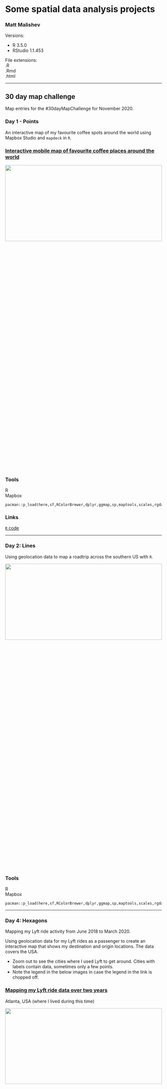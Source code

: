 # Some spatial data analysis projects 

### Matt Malishev      

Versions:    
 - R 3.5.0    
 - RStudio 1.1.453        
  
File extensions:     
.R    
.Rmd    
.html      

******      

## 30 day map challenge     

Map entries for the #30dayMapChallenge for November 2020.                 

### Day 1 - Points  

An interactive map of my favourite coffee spots around the world using Mapbox Studio and `mapdeck` in `R`.       

### [Interactive mobile map of favourite coffee places around the world](https://darwinanddavis.github.io/worldmaps/30daymap2020/day1)           

<div align="center"; text-align:center>
  <img src="img/coffee.jpg", width = "100%", height = "25%">  
</div>  

### Tools   

R  
Mapbox        
```{r}    
pacman::p_load(here,sf,RColorBrewer,dplyr,ggmap,sp,maptools,scales,rgdal,ggplot2,jsonlite,readr,devtools,colorspace,mapdata,ggsn,mapview,mapproj,ggthemes,reshape2,grid,rnaturalearth,rnaturalearthdata,ggtext,purrr)          
```  
  

### Links      
[`R` code](https://github.com/darwinanddavis/worldmaps/tree/gh-pages/docs/30daymap2020)   

******     

 <!--  -->
 <!--  -->  
 <!--  -->

### Day 2: Lines      

Using geolocation data to map a roadtrip across the southern US with `R`.  
  
<div align="center"; text-align:center>
  <img src="img/day2.png", width = "100%", height = "25%">  
</div>  

### Tools  

R  
Mapbox        
```{r}  
pacman::p_load(here,sf,RColorBrewer,dplyr,ggmap,sp,maptools,scales,rgdal,ggplot2,jsonlite,readr,devtools,colorspace,mapdata,ggsn,mapview,mapproj,ggthemes,reshape2,grid,rnaturalearth,rnaturalearthdata,ggtext,purrr)          
```      

******     

 <!--  -->
 <!--  -->  
 <!--  -->

### Day 4: Hexagons

Mapping my Lyft ride activity from June 2018 to March 2020. 

Using geolocation data for my Lyft rides as a passenger to create an interactive map that shows my destination and origin locations. The data covers the USA.       

* Zoom out to see the cities where I used Lyft to get around. Cities with labels contain data, sometimes only a few points.       
* Note the legend in the below images in case the legend in the link is chopped off.          

### [Mapping my Lyft ride data over two years](https://darwinanddavis.github.io/worldmaps/30daymap2020/day4)    

Atlanta, USA (where I lived during this time)        
<div align="center"; text-align:center>
  <img src="img/day4_1.jpg", width = "100%", height = "25%">    
</div>  

### Tools     
  
R   
Mapbox          
R packages: `dplyr`, `mapdeck`, `tibble`, `htmltools`, `sf`, `sfheaders`, `data.table`, `stringr`, `tigris`, `sp` , `here`,`maps`, `colorspace`   

### Links      
[`R` code](https://github.com/darwinanddavis/worldmaps/tree/gh-pages/docs/30daymap2020)   

******       

 <!--  -->
 <!--  -->  
 <!--  -->


### Day 6: Red

Squirrels! The NYC Open Data Squirrel Census on squirrel sightings.  

I've seen these data used many times and I hadn't tried them yet. There are detailed behaviour data too, but location data are fine for this exercise.       
               
### [Cinnamon squirrel locations in NYC Central Park](https://darwinanddavis.github.io/worldmaps/30daymap2020/day6)    
  
<div align="center"; text-align:center>
  <img src="img/day6.png", width = "100%", height = "25%">    
</div>  

### Tools     
  
R           
Mapbox  
```{r}  
pacman::p_load(here,mapdeck,dplyr,purrr,readr)
```      

### Links      
[`R` code](https://github.com/darwinanddavis/worldmaps/tree/gh-pages/docs/30daymap2020)       
Data: [OpenData NYC squirrel census](https://data.cityofnewyork.us/Environment/2018-Central-Park-Squirrel-Census-Squirrel-Data/vfnx-vebw)      

******   

 <!--  -->
 <!--  -->  
 <!--  -->

### Day 8: Yellow      

Australia's global honey export trade              

Mapping Australia's honey exports from publicly available trade data for 2017. Australia is in the top five major exporters for honey.    

### [Australian honey exports for 2017](https://darwinanddavis.github.io/worldmaps/30daymap2020/day8)      
  
<div align="center"; text-align:center>
  <img src="img/day8.jpg", width = "100%", height = "25%">    
</div>    
  
### Tools     
  
R             
Leaflet    
```{r}    
pacman::p_load(here,dplyr,rworldmap,leaflet,readr,rgeos,purrr,stringr,ggthemes,showtext,geosphere,htmlwidgets)  
```  
    
### Links            
[`R` code](https://github.com/darwinanddavis/worldmaps/tree/gh-pages/docs/30daymap2020)        
[BACI International Trade Database](https://legacy.oec.world/en/resources/data/)             

******   

 <!--  -->
 <!--  -->  
 <!--  -->

### Day 9: Monochrome         

Exploring digital elevation models (DEM) of the Appalachian Trail, USA, with my camping and hiking spots for 2018–2020.              
  
<div align="center"; text-align:center>
  <img src="img/day9.png", width = "100%", height = "100%">    
</div>    
  
### Tools     
  
R             
```{r}    
pacman::p_load(dplyr,readr,rvest,xml2,magrittr,ggplot2,stringr,ggthemes,ggnetwork,elevatr,raster,colorspace,ggtext,ggsn,ggspatial)
```  
    
### Links            
[`R` code](https://github.com/darwinanddavis/worldmaps/tree/gh-pages/docs/30daymap2020)        
  
### Data    
Terrain raster 3DEP data courtesy of the U.S. Geological Survey    
Terrain tiles obtained from [Amazon Web Services](https://registry.opendata.aws/terrain-tiles/)  


******     

 <!--  -->
 <!--  -->  
 <!--  -->

### Day 10 - Grid  

A city footprint of Melbourne, Australia, my home city. There are tonnes of detailed data on the [City of Melbourne open data portal](https://data.melbourne.vic.gov.au/) for some future analyses. I wanted to make a minimal sketch design map that showcases the classic grid structure of Melbourne.  
  
<div align="center"; text-align:center>
  <img src="img/day10.jpg", width = "100%", height = "100%">  
</div>  

### Tools  

R     
```{r}  
pacman::p_load(dplyr,readr,rvest,xml2,magrittr,sp,sf,rgdal,ggmap,ggplot2,stringr,ggthemes,ggnetwork,colorspace,ggtext,ggsn,ggspatial,showtext)
```   

### Data      
[City of Melbourne Open Data](https://data.melbourne.vic.gov.au/)  

 <!--  -->
 <!--  -->  
 <!--  -->

### Day 11 - 3D   

Vulnerability of Melbourne's urban forest    

I found some comprehensive data on tree canopy coverage in Melbourne from 2019 on the [City of Melbourne Open Data](https://data.melbourne.vic.gov.au/) site and tree traits are always fun to plot in 3D.  

The data cover species, genera, height (DBH), life expectancy, latlons, year and date planted, precinct location, to name a few. I plotted tree locations and height to show some patterns, e.g. you can see where tall trees have been cleared in areas that are known to have high rise apartments buildings. I added life expectancy as the colour factor to get a snapshot idea of planting activity by the city council and choice of species over time. Lots more to explore.  


<div align="center"; text-align:center>
  <img src="img/day11.jpg", width = "100%", height = "100%">  
</div> 
  
### Tools     
  
R             
Mapbox    
```{r}    
pacman::p_load(here,mapdeck,dplyr,purrr,readr,showtext,stringr,colorspace,htmltools)  
```  
    
### Links            
[`R` code](https://github.com/darwinanddavis/worldmaps/tree/gh-pages/docs/30daymap2020)        


### Data      
[City of Melbourne Open Data](https://data.melbourne.vic.gov.au/)    


******   

 <!--  -->
 <!--  -->  
 <!--  -->

## Realtime interactive map of coronavirus 2019-nCov global distribution   

[![eRum2020::CovidR](https://badgen.net/https/runkit.io/erum2020-covidr/badge/branches/master/malishev-covid19?cache=300)](https://milano-r.github.io/erum2020-covidr-contest/malishev-covid19.html)    

### [Coronavirus 2019-nCov global distribution map](https://darwinanddavis.github.io/worldmaps/coronavirus.html)          

Realtime updates of 2019-nCov global distribution from live scraped [data from the European Centre for Disease Prevention and Control (ECDC)](https://www.ecdc.europa.eu/en/geographical-distribution-2019-ncov-cases).      

### Tools  

R, HTML, CSS    
R packages: `maps`,`readr`,`dplyr`,`leaflet`,`xml2`,`rvest`,`ggmap`,`geosphere`,`htmltools`,`mapview`,`rnaturalearth`,`purrr`          


<div align="center"; text-align:center>
  <img src="img/coronavirus.jpg", width = "100%", height = "25%">  
</div>  
  
## Visualising Airbnb open data    

### [**San Francisco property type and ratings**](https://darwinanddavis.github.io/worldmaps/airbnb_sf.html)          

Spatial analysis of Airbnb listing and ratings for the San Francisco area.    

### Tools  

R, HTML, CSS  
R packages: `readr` `dplyr`, `leaflet`, `colorspace`   

<div align="center"; text-align:center>
  <img src="img/airbnb_sf.jpg", width = "100%", height = "25%">  
</div>


## Maintainer    

**Matt Malishev**     
:mag: [Website](https://darwinanddavis.github.io/DataPortfolio/)      
:bird: [@darwinanddavis](https://twitter.com/darwinanddavis)    
:email: matthew.malishev [at] gmail.com        

